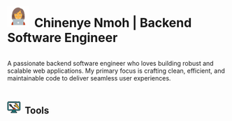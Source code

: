 <h1 style="display: inline-block; vertical-align: top;">
    <img src="image-1.png" alt="Image 1" height="50" width="50" style="margin-right: 5px;">
    Chinenye Nmoh | Backend Software Engineer
</h1>


<p>A passionate backend software engineer who loves building robust and scalable web applications. My primary focus is crafting clean, efficient, and maintainable code to deliver seamless user experiences.</p>

<h2 style="display: inline-block; margin-bottom: 0px;">
    <img src="image-2.png" alt="Image 2" height="30" width="30" style="margin-right: 5px;">
    Tools
</h2>
